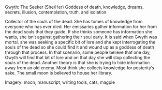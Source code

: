 Gwyth: The Seeker (She/Her)
Goddess of death, knowledge, dreams, secrets, illusion, contemplation, truth, and isolation

Collector of the souls of the dead. She has tomes of knowledge from everyone who has ever died. Her emissaries gather information for her from the dead souls that they guide.  If she thinks someone has information she wants, she isn’t against gathering their soul early. It is said when Gwyth was mortal, she was seeking a specific bit of lore and she kept interrogating the souls of the dead so she could find it and wound up as a goddess of death through that process. In that scenario, some people believe that one day, Gwyth will find that bit of lore and on that day she will stop collecting the souls of the dead. Another theory is that she is trying to hide information away from an old enemy. Most think she collects knowledge for posterity’s sake. The small moon is believed to house her library.

Imagery: moon, manuscript, writing tools, cats, magpie
